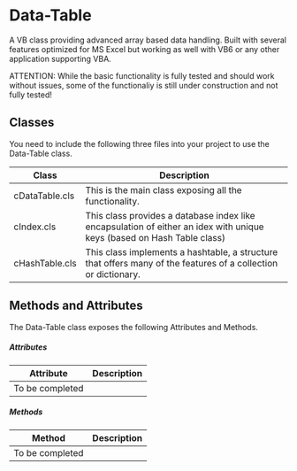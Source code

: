 # Data-Table
A VB class providing advanced array based data handling. Built with several features optimized for MS Excel but working as well with VB6 or any other application supporting VBA.

ATTENTION: While the basic functionality is fully tested and should work without issues, some of the functionaliy is still under construction and not fully tested!
 
## Classes
You need to include the following three files into your project to use the Data-Table class.

|Class|Description|
| --- | --- |
|cDataTable.cls|This is the main class exposing all the functionality.|
|cIndex.cls|This class provides a database index like encapsulation of either an idex with unique keys (based on Hash Table class)|
|cHashTable.cls|This class implements a hashtable, a structure that offers many of the features of a collection or dictionary.|

## Methods and Attributes
The Data-Table class exposes the following Attributes and Methods.

##### Attributes
|Attribute|Description|
| --- | --- |
|To be completed||

##### Methods
|Method|Description|
| --- | --- |
|To be completed||
